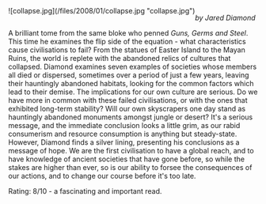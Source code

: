 <!--
.. title: Collapse: How Societies Choose to Fail or Survive
.. slug: collapse-how-societies-choose-to-fail-or-survive
.. date: 2008-01-30 11:22:00-06:00
.. tags: media,books,non-fiction,civilisation,sustainability
.. type: text
-->

<span style="float: left">
![collapse.jpg](/files/2008/01/collapse.jpg "collapse.jpg")
</span>

*by Jared Diamond*

A brilliant tome from the same bloke who penned *Guns, Germs and Steel*.
This time he examines the flip side of the equation - what
characteristics cause civilisations to fail? From the statues of Easter
Island to the Mayan Ruins, the world is replete with the abandoned
relics of cultures that collapsed. Diamond examines seven examples of
societies whose members all died or dispersed, sometimes over a period
of just a few years, leaving their hauntingly abandoned habitats,
looking for the common factors which lead to their demise. The
implications for our own culture are serious. Do we have more in common
with these failed civilisations, or with the ones that exhibited
long-term stability? Will our own skyscrapers one day stand as
hauntingly abandoned monuments amongst jungle or desert? It's a serious
message, and the immediate conclusion looks a little grim, as our rabid
consumerism and resource consumption is anything but steady-state.
However, Diamond finds a silver lining, presenting his conclusions as a
message of hope. We are the first civilisation to have a global reach,
and to have knowledge of ancient societies that have gone before, so
while the stakes are higher than ever, so is our ability to forsee the
consequences of our actions, and to change our course before it's too
late.

Rating: 8/10 - a fascinating and important read.

<br style="clear: both" />
